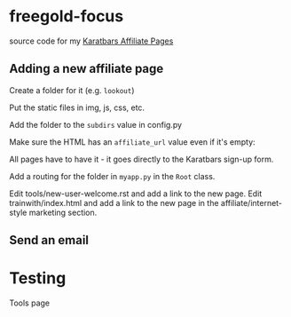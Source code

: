 freegold-focus
==============

source code for my [Karatbars Affiliate Pages](http://TerrenceBrannon.com)

## Adding a new affiliate page

Create a folder for it (e.g. `lookout`)

Put the static files in img, js, css, etc.

Add the folder to the `subdirs` value in config.py

Make sure the HTML has an `affiliate_url` value even if it's empty:
    <a meld:id="affiliate_url"></a>

All pages have to have it - it goes directly to the Karatbars sign-up form.

Add a routing for the folder in `myapp.py` in the `Root` class.

Edit tools/new-user-welcome.rst and add a link to the new page.
Edit trainwith/index.html and add a link to the new page in the affiliate/internet-style marketing section.

## Send an email

# Testing

Tools page